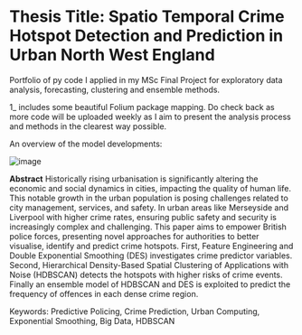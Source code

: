 # Thesis Title: Spatio Temporal Crime Hotspot Detection and Prediction in Urban North West England

Portfolio of py code I applied in my MSc Final Project for exploratory data analysis, forecasting, clustering and ensemble methods. 

1_ includes some beautiful Folium package mapping. Do check back as more code will be uploaded weekly as I aim to present the analysis process and methods in the clearest way possible.

An overview of the model developments:

![image](https://user-images.githubusercontent.com/14150309/143782449-3c0b5140-dd1b-4b64-809d-d2795eb9fc49.png)


**Abstract**
Historically rising urbanisation is significantly altering the economic and social dynamics in cities, impacting the quality of human life. This notable growth in the urban population is posing challenges related to city management, services, and safety. In urban areas like Merseyside and Liverpool with higher crime rates, ensuring public safety and security is increasingly complex and challenging. This paper aims to empower British police forces, presenting novel approaches for authorities to better visualise, identify and predict crime hotspots. First, Feature Engineering and Double Exponential Smoothing (DES) investigates crime predictor variables. Second, Hierarchical Density-Based Spatial Clustering of Applications with Noise (HDBSCAN) detects the hotspots with higher risks of crime events. Finally an ensemble model of HDBSCAN and DES is exploited to predict the frequency of offences in each dense crime region.

Keywords: Predictive Policing, Crime Prediction, Urban Computing, Exponential Smoothing, Big Data, HDBSCAN
